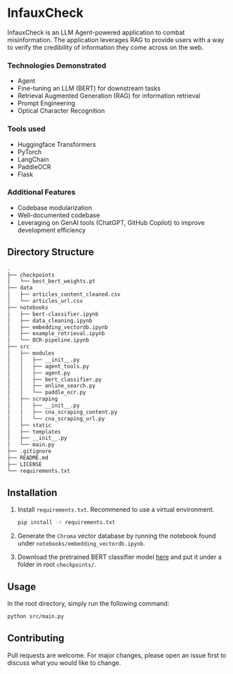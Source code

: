 # InfauxCheck

InfauxCheck is an LLM Agent-powered application to combat misinformation. The application leverages RAG to provide users with a way to verify the credibility of information they come across on the web.


### Technologies Demonstrated

* Agent
* Fine-tuning an LLM (BERT) for downstream tasks
* Retrieval Augmented Generation (RAG) for information retrieval
* Prompt Engineering
* Optical Character Recognition

### Tools used

* Huggingface Transformers
* PyTorch
* LangChain
* PaddleOCR
* Flask

### Additional Features

* Codebase modularization
* Well-documented codebase
* Leveraging on GenAI tools (ChatGPT, GitHub Copilot) to improve development efficiency

## Directory Structure

```bash
.
├── checkpoints
│   └── best_bert_weights.pt
├── data
│   ├── articles_content_cleaned.csv
│   └── articles_url.csv
├── notebooks
│   ├── bert-classifier.ipynb
│   ├── data_cleaning.ipynb
│   ├── embedding_vectordb.ipynb
│   ├── example_retrieval.ipynb
│   └── OCR-pipeline.ipynb
├── src
│   ├── modules
│   │   ├── __init__.py
│   │   ├── agent_tools.py
│   │   ├── agent.py
│   │   ├── bert_classifier.py
│   │   ├── online_search.py
│   │   └── paddle_ocr.py
│   ├── scraping
│   │   ├── __init__.py
│   │   ├── cna_scraping_content.py
│   │   └── cna_scraping_url.py
│   ├── static
│   ├── templates
│   ├── __init__.py
│   └── main.py
├── .gitignore
├── README.md
├── LICENSE
└── requirements.txt
```

## Installation

1. Install `requirements.txt`. Recommened to use a virtual environment.

    ```bash
    pip install -r requirements.txt
    ```

2. Generate the `Chroma` vector database by running the notebook found under `notebooks/embedding_vectordb.ipynb`.

3. Download the pretrained BERT classifier model [here](https://drive.google.com/file/d/14LsoD1eWix4xPHDJLRluzkIN44CgrbgM/view?usp=sharing) and put it under a folder in root `checkpoints/`.


## Usage

In the root directory, simply run the following command:

```bash
python src/main.py
```

## Contributing

Pull requests are welcome. For major changes, please open an issue first
to discuss what you would like to change.